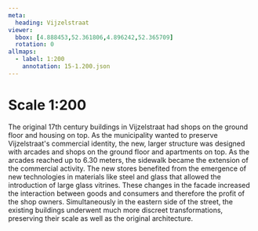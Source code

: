 ```yaml
---
meta:
  heading: Vijzelstraat
viewer:
  bbox: [4.888453,52.361806,4.896242,52.365709]
  rotation: 0
allmaps:
  - label: 1:200
    annotation: 15-1.200.json
---
```

# Scale 1:200
The original 17th century buildings in Vijzelstraat had shops on the ground floor and housing on top. As the municipality wanted to preserve Vijzelstraat's commercial identity, the new, larger structure was designed with arcades and shops on the ground floor and apartments on top. As the arcades reached up to 6.30 meters, the sidewalk became the extension of the commercial activity. The new stores benefited from the emergence of new technologies in materials like steel and glass that allowed the introduction of large glass vitrines. These changes in the facade increased the interaction between goods and consumers and therefore the profit of the shop owners. Simultaneously in the eastern side of the street, the existing buildings underwent much more discreet transformations, preserving their scale as well as the original architecture.